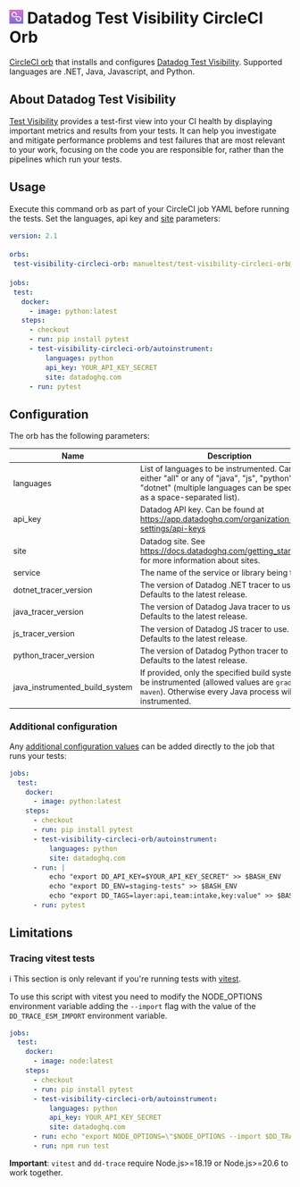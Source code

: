 # <img height="25" src="logos/test_visibility_logo.png" />  Datadog Test Visibility CircleCI Orb

[CircleCI orb](https://circleci.com/orbs/registry/orb/datadog/test-visibility-circleci-orb) that installs and configures [Datadog Test Visibility](https://docs.datadoghq.com/tests/).
Supported languages are .NET, Java, Javascript, and Python.

## About Datadog Test Visibility

[Test Visibility](https://docs.datadoghq.com/tests/) provides a test-first view into your CI health by displaying important metrics and results from your tests.
It can help you investigate and mitigate performance problems and test failures that are most relevant to your work, focusing on the code you are responsible for, rather than the pipelines which run your tests.

## Usage

Execute this command orb as part of your CircleCI job YAML before running the tests. Set the languages, api key and [site](https://docs.datadoghq.com/getting_started/site/) parameters:

 ```yaml
version: 2.1

orbs:
  test-visibility-circleci-orb: manueltest/test-visibility-circleci-orb@1.0.5 #TODO

jobs:
  test:
    docker:
      - image: python:latest
    steps:
      - checkout
      - run: pip install pytest
      - test-visibility-circleci-orb/autoinstrument:
          languages: python
          api_key: YOUR_API_KEY_SECRET
          site: datadoghq.com
      - run: pytest
 ```

## Configuration

The orb has the following parameters:

| Name | Description | Required | Default |
| ---- | ----------- | -------- | ------- |
 | languages | List of languages to be instrumented. Can be either "all" or any of "java", "js", "python", "dotnet" (multiple languages can be specified as a space-separated list). | true | |
 | api_key | Datadog API key. Can be found at https://app.datadoghq.com/organization-settings/api-keys | true | |
 | site | Datadog site. See https://docs.datadoghq.com/getting_started/site for more information about sites. | false | datadoghq.com |
 | service | The name of the service or library being tested. | false | |
 | dotnet_tracer_version | The version of Datadog .NET tracer to use. Defaults to the latest release. | false | |
 | java_tracer_version | The version of Datadog Java tracer to use. Defaults to the latest release. | false | |
 | js_tracer_version | The version of Datadog JS tracer to use. Defaults to the latest release. | false | |
 | python_tracer_version | The version of Datadog Python tracer to use. Defaults to the latest release. | false | |
 | java_instrumented_build_system | If provided, only the specified build systems will be instrumented (allowed values are `gradle` and `maven`). Otherwise every Java process will be instrumented. | false | |

### Additional configuration

Any [additional configuration values](https://docs.datadoghq.com/tracing/trace_collection/library_config/) can be added directly to the job that runs your tests:

```yaml
jobs:
  test:
    docker:
      - image: python:latest
    steps:
      - checkout
      - run: pip install pytest
      - test-visibility-circleci-orb/autoinstrument:
          languages: python
          site: datadoghq.com
      - run: |
          echo "export DD_API_KEY=$YOUR_API_KEY_SECRET" >> $BASH_ENV
          echo "export DD_ENV=staging-tests" >> $BASH_ENV
          echo "export DD_TAGS=layer:api,team:intake,key:value" >> $BASH_ENV
      - run: pytest
```

## Limitations

### Tracing vitest tests

ℹ️ This section is only relevant if you're running tests with [vitest](https://github.com/vitest-dev/vitest).

To use this script with vitest you need to modify the NODE_OPTIONS environment variable adding the `--import` flag with the value of the `DD_TRACE_ESM_IMPORT` environment variable.

```yaml
jobs:
  test:
    docker:
      - image: node:latest
    steps:
      - checkout
      - run: pip install pytest
      - test-visibility-circleci-orb/autoinstrument:
          languages: python
          api_key: YOUR_API_KEY_SECRET
          site: datadoghq.com
      - run: echo "export NODE_OPTIONS=\"$NODE_OPTIONS --import $DD_TRACE_ESM_IMPORT\"" >> $BASH_ENV
      - run: npm run test
```

**Important**: `vitest` and `dd-trace` require Node.js>=18.19 or Node.js>=20.6 to work together.
